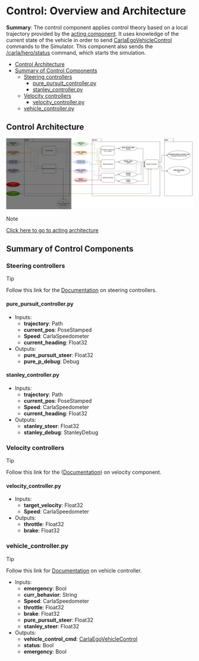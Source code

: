 # Control: Overview and Architecture

**Summary**: 
The control component applies control theory based on a local trajectory provided
by the [acting component](./../acting/README.md). It uses knowledge of the current state
of the vehicle in order to send [CarlaEgoVehicleControl](https://carla.readthedocs.io/en/0.9.8/ros_msgs/#CarlaEgoVehicleControlmsg) commands to the Simulator. This component also sends the [/carla/hero/status](https://leaderboard.carla.org/get_started/) command,
which starts the simulation.

- [Control Architecture](#control-architecture)
- [Summary of Control Components](#summary-of-control-components)
  - [Steering controllers](#steering-controllers)
    - [pure\_pursuit\_controller.py](#pure_pursuit_controllerpy)
    - [stanley\_controller.py](#stanley_controllerpy)
  - [Velocity controllers](#velocity-controllers)
    - [velocity\_controller.py](#velocity_controllerpy)
  - [vehicle\_controller.py](#vehicle_controllerpy)

## Control Architecture

![MISSING: Control-ARCHITECTURE](./../assets/control/control_architecture.png)

> [!NOTE] 
> [Click here to go to acting architecture](./../acting/architecture_documentation.md)

## Summary of Control Components

### Steering controllers 
> [!TIP] 
> Follow this link for the [Documentation](./steering_controllers.md) on steering controllers.

#### pure_pursuit_controller.py 

- Inputs:
  - **trajectory**: Path
  - **current_pos**: PoseStamped
  - **Speed**: CarlaSpeedometer
  - **current_heading**: Float32
- Outputs:
  - **pure_pursuit_steer**: Float32
  - **pure_p_debug**: Debug

#### stanley_controller.py

- Inputs:
  - **trajectory**: Path
  - **current_pos**: PoseStamped
  - **Speed**: CarlaSpeedometer
  - **current_heading**: Float32
- Outputs:
  - **stanley_steer**: Float32
  - **stanley_debug**: StanleyDebug

### Velocity controllers 
> [!TIP]
> Follow this link for the ([Documentation](./velocity_controller.md)) on velocity component.

#### velocity_controller.py

- Inputs:
  - **target_velocity**: Float32
  - **Speed**: CarlaSpeedometer
- Outputs:
  - **throttle**: Float32
  - **brake**: Float32

### vehicle_controller.py
> [!TIP]
> Follow this link for [Documentation](./vehicle_controller.md) on vehicle controller.

- Inputs:
  - **emergency**: Bool
  - **curr_behavior**: String
  - **Speed**: CarlaSpeedometer
  - **throttle**: Float32
  - **brake**: Float32
  - **pure_pursuit_steer**: Float32
  - **stanley_steer**: Float32
- Outputs:
  - **vehicle_control_cmd**: [CarlaEgoVehicleControl](https://carla.readthedocs.io/en/0.9.8/ros_msgs/#CarlaEgoVehicleControlmsg)
  - **status**: Bool
  - **emergency**: Bool